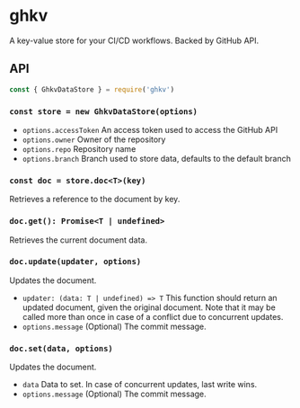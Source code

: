 # ghkv

A key-value store for your CI/CD workflows. Backed by GitHub API.

## API

```js
const { GhkvDataStore } = require('ghkv')
```

### `const store = new GhkvDataStore(options)`

- `options.accessToken` An access token used to access the GitHub API
- `options.owner` Owner of the repository
- `options.repo` Repository name
- `options.branch` Branch used to store data, defaults to the default branch

### `const doc = store.doc<T>(key)`

Retrieves a reference to the document by key.

### `doc.get(): Promise<T | undefined>`

Retrieves the current document data.

### `doc.update(updater, options)`

Updates the document.

- `updater: (data: T | undefined) => T`
  This function should return an updated document, given the original document.
  Note that it may be called more than once in case of a conflict due to concurrent updates.
- `options.message` (Optional) The commit message.

### `doc.set(data, options)`

Updates the document.

- `data` Data to set. In case of concurrent updates, last write wins.
- `options.message` (Optional) The commit message.
